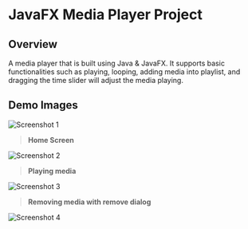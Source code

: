 # JavaFX Media Player Project  

## Overview  
A media player that is built using Java & JavaFX. It supports basic functionalities such as playing, looping, adding media into playlist, and dragging the time slider will adjust the media playing.


## Demo Images
![Screenshot 1](https://bl3301files.storage.live.com/y4mQzzjs4LnvuiMIeuYgsb78e5OP_NMcv03gtABbwQL7AnS8xHxLqofh2bKFmpK8eNzDecp7fz6bY4E4U--jREUDOXpfS82BdMN_BYnreAaG5Nu2Wy_2VS4nYN_ueyfNdZZjwza01mb-yiHy6f0ga5gnfdy97y0hmv6CTWsAho1LjH2FudW_chOYQwbbTkhRGN-?width=1502&height=1500&cropmode=none)  
> **Home Screen**

![Screenshot 2](https://bl3301files.storage.live.com/y4mAOD8wnFydMzFTooioRGjt-9ifNd2tSVI7L-IrXP8LtI9GqFWqi_EGrR7OS6DSOPVpZjShwEc5uLl8jns38pDmb3whwVxe6VpUhwygT0kXj-T4LqHQ6zqbuc_oHDax8kIGR0lUHGJtoiYniWO_rGszE2hW0uTZf0CTvMh6vQ-lbXc4C2LHDh_0cMTOfFaJ3aB?width=1502&height=1500&cropmode=none)  
> **Playing media**

![Screenshot 3](https://bl3301files.storage.live.com/y4mIh8WXqe9_jYWU1MFEH8izoQ5jfSatZnnAHGi9dX8Xzs2ty2l2c_Tzl1YJ-OtAIRsZRzOvONk49aWRhZPxoczZuFxLVwHXltQ3CmHwmQWtOnbSjEb_4NGE6DA1igCYS35r3eW36N8Cekrq7cK9ksbQblwzwrbAO_nEKhsgTITjyPlD3PP2Er2Hf-DLr5lwShf?width=1902&height=932&cropmode=none)  
> **Removing media with remove dialog**  

![Screenshot 4](https://bl3301files.storage.live.com/y4m3Oc5B1MFf-qadaTVvACbuUSdf4attArUXGaOROdUCufDKPJnpbHHIujPEsKnCHFh8l6NajfCyvHq9CdAQmgDRItqPImoh4GTEvdPXnsxbUqPXW9wKPOhJlv0-cFAqBIbZEi97mjvySA1h_xeCs7MAdp_u6bDTe6IK8ncDNzc-Qr795TYnVqhNlp2ypoaXJNr?width=1502&height=1500&cropmode=none)
